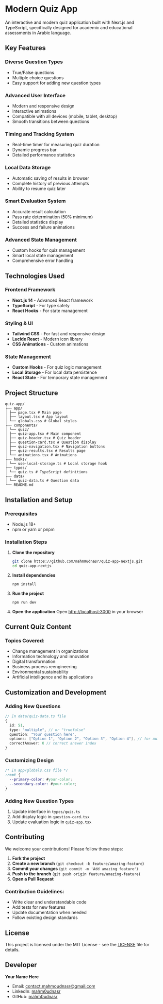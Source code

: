 # Modern Quiz App

An interactive and modern quiz application built with Next.js and TypeScript, specifically designed for academic and educational assessments in Arabic language.

## Key Features

### Diverse Question Types

- True/False questions
- Multiple choice questions
- Easy support for adding new question types

### Advanced User Interface

- Modern and responsive design
- Interactive animations
- Compatible with all devices (mobile, tablet, desktop)
- Smooth transitions between questions

### Timing and Tracking System

- Real-time timer for measuring quiz duration
- Dynamic progress bar
- Detailed performance statistics

### Local Data Storage

- Automatic saving of results in browser
- Complete history of previous attempts
- Ability to resume quiz later

### Smart Evaluation System

- Accurate result calculation
- Pass rate determination (50% minimum)
- Detailed statistics display
- Success and failure animations

### Advanced State Management

- Custom hooks for quiz management
- Smart local state management
- Comprehensive error handling

## Technologies Used

### Frontend Framework

- **Next.js 14** - Advanced React framework
- **TypeScript** - For type safety
- **React Hooks** - For state management

### Styling & UI

- **Tailwind CSS** - For fast and responsive design
- **Lucide React** - Modern icon library
- **CSS Animations** - Custom animations

### State Management

- **Custom Hooks** - For quiz logic management
- **Local Storage** - For local data persistence
- **React State** - For temporary state management

## Project Structure

```
quiz-app/
├── app/
│ ├── page.tsx # Main page
│ ├── layout.tsx # App layout
│ └── globals.css # Global styles
├── components/
│ └── quiz/
│ ├── quiz-app.tsx # Main component
│ ├── quiz-header.tsx # Quiz header
│ ├── question-card.tsx # Question display
│ ├── quiz-navigation.tsx # Navigation buttons
│ ├── quiz-results.tsx # Results page
│ └── animations.tsx # Animations
├── hooks/
│ └── use-local-storage.ts # Local storage hook
├── types/
│ └── quiz.ts # TypeScript definitions
├── data/
│ └── quiz-data.ts # Question data
└── README.md
```

## Installation and Setup

### Prerequisites

- Node.js 18+
- npm or yarn or pnpm

### Installation Steps

1. **Clone the repository**

   ```bash
   git clone https://github.com/mahm0udnasr/quiz-app-nextjs.git
   cd quiz-app-nextjs
   ```

2. **Install dependencies**

   ```bash
   npm install
   ```

3. **Run the project**
   ```bash
   npm run dev
   ```

4. **Open the application**
   Open [http://localhost:3000](http://localhost:3000) in your browser

## Current Quiz Content

### Topics Covered:

- Change management in organizations
- Information technology and innovation
- Digital transformation
- Business process reengineering
- Environmental sustainability
- Artificial intelligence and its applications

## Customization and Development

### Adding New Questions

```typescript
// In data/quiz-data.ts file
{
  id: 51,
  type: "multiple", // or "truefalse"
  question: "Your question here",
  options: ["Option 1", "Option 2", "Option 3", "Option 4"], // for multiple choice only
  correctAnswer: 0 // correct answer index
}
```

### Customizing Design

```css
/* In app/globals.css file */
:root {
  --primary-color: #your-color;
  --secondary-color: #your-color;
}
```

### Adding New Question Types

1. Update interface in `types/quiz.ts`
2. Add display logic in `question-card.tsx`
3. Update evaluation logic in `quiz-app.tsx`

## Contributing

We welcome your contributions! Please follow these steps:

1. **Fork the project**
2. **Create a new branch** (`git checkout -b feature/amazing-feature`)
3. **Commit your changes** (`git commit -m 'Add amazing feature'`)
4. **Push to the branch** (`git push origin feature/amazing-feature`)
5. **Open a Pull Request**

### Contribution Guidelines:

- Write clear and understandable code
- Add tests for new features
- Update documentation when needed
- Follow existing design standards

## License

This project is licensed under the MIT License - see the [LICENSE](https://opensource.org/license/mit) file for details.

## Developer

**Your Name Here**

- Email: [contact.mahmoudnasr@gmail.com](mailto:contact.mahmoudnasr@gmail.com)
- LinkedIn: [mahm0udnasr](https://www.linkedin.com/in/mahm0udnasr)
- GitHub: [mahm0udnasr](https://github.com/mahm0udnasr)
